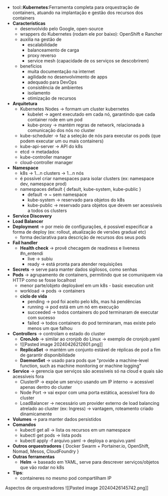 * tool::**Kubernetes**:Ferramenta completa para orquestração de containers, atuando na implantação e gestão dos recursos dos containers
* **Características**
	* desenvolvido pelo Google, open-source
	* wrappers do Kubernetes (rodam ele por baixo): OpenShift e Rancher
	* auxilia na gestão de 
		* escalabilidade
		* balanceamento de carga
		* proxy reverso
		* service mesh (capacidade de os serviços se descobrirem)
	* benefícios
		* muita documentação na internet
		* agilidade no desenvolvimento de apps
		* adequado para DevOps
		* consistência de ambientes
		* isolamento
		* otimização de recursos
* **Arquitetura**
	* Kubernetes Nodes -> formam um cluster kubernetes
		* kubelet -> agent executado em cada nó, garantindo que cada container rode em um pod
		* kube-proxy -> mantém regras de network, relacionada à comunicação dos nós no cluster
	* kube-scheduler -> faz a seleção de nós para executar os pods (que podem executar um ou mais containers)
	* kube-api-server -> API do k8s
	* etcd -> metadados
	* kube-controller manager
	* cloud-controller manager
* **Namespace**
	* k8s -> 1...n clusters -> 1...n nós
	* é possível criar namespaces para isolar clusters (ex: namespace dev, namespace prod)
	* namespaces default { default, kube-system, kube-public }
		* default -> ~ sem namespace
		* kube-system -> reservado para objetos do k8s
		* kube-public -> reservado para objetos que devem ser acessíveis a todos os clusters
* **Service Discovery**
* **Load Balancer**
* **Deployment** -> por meio de configurações, é possível especificar a forma de deploy (ex: rollout, atualização de versões gradual etc)
	* forma declarativa para descrição de recursos dos seus pods
* **Fail handler**
	* **Health check** -> provê checagem de readiness e liveness #n_entendi 
		* live -> subiu
		* ready -> está pronta para atender requisições
* **Secrets** -> serve para manter dados sigilosos, como senhas
* **Pods** -> agrupamento de containers, permitindo que se comuniquem via HTTP como se fosse localhost
	* menor parte/objeto deployável em um k8s - basic execution unit
	* workload -> pods -> containers
	* **ciclo de vida** 
		* pending -> pod foi aceito pelo k8s, mas há pendências
		* running -> pod está em um nó em execução
		* succeeded -> todos containers do pod terminaram de executar com sucesso
		* failed -> todos containers do pod terminaram, mas existe pelo menos um que falhou
* **Controllers** -> controlam o estado do cluster
	* **CronJob** -> similar ao cronjob do Linux -> exemplo de cronjob.yaml
	* ![[Pasted image 20240426212601.png]]
	* **ReplicaSet** -> mantém um conjunto estável de réplicas de pod a fim de garantir disponibilidade
	* **DaemonSet** -> usado para pods que "provide a machine-level function, such as machine monitoring or machine logging"
* **Service** -> gerencia que serviços são acessíveis só na cloud e quais são acessíveis fora
	* ClusterIP -> expõe um serviço usando um IP interno -> acessível apenas dentro do cluster
	* Node Port -> vai expor com uma porta estática, acessível fora do cluster 
	* LoadBalancer -> necessário um provider externo de load balancing atrelado ao cluster (ex: Ingress) -> vantagem, roteamento criado dinamicamente
* **Volumes** -> para manter dados persistidos
* **Comandos**
	* kubectl get all -> lista os recursos em um namespace
	* kubectl get pods -> lista pods
	* kubectl apply -f arquivo.yaml -> deploya o arquivo.yaml
* **Outros orquestradores** { Docker Swarm + Portainer.io, OpenShift, Nomad, Mesos, CloudFoundry }
* **Outras ferramentas**
	* **Helm** -> baseado em YAML, serve para descrever serviços/objetos que vão rodar no k8s
* **Tips**:
	* containeres no mesmo pod compartilham IP


Aspectos de orquestradores
![[Pasted image 20240426145742.png]]